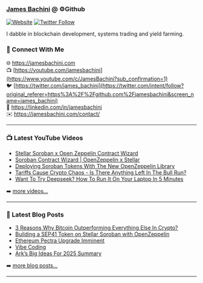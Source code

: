 ### [James Bachini][website] @ ⚙️Github

[![Website](https://img.shields.io/website?label=jamesbachini.com&style=for-the-badge&url=https%3A%2F%2Fjamesbachini.com)](https://jamesbachini.com)
[![Twitter Follow](https://img.shields.io/twitter/follow/james_bachini?color=1DA1F2&logo=twitter&style=for-the-badge)](https://twitter.com/intent/follow?original_referer=https%3A%2F%2Fgithub.com%2Fjamesbachini&screen_name=jamesbachini)

I dabble in blockchain development, systems trading and yield farming.

### 👋 Connect With Me

🌐 https://jamesbachini.com
<br />
📺 [https://youtube.com/jamesbachini](https://www.youtube.com/c/JamesBachini?sub_confirmation=1)
<br />
🐦 [https://twitter.com/james_bachini](https://twitter.com/intent/follow?original_referer=https%3A%2F%2Fgithub.com%2Fjamesbachini&screen_name=james_bachini)
<br />
👔 https://linkedin.com/in/jamesbachini
<br />
✉️ https://jamesbachini.com/contact/

---

### 📺 Latest YouTube Videos

<!-- YOUTUBE:START -->
- [Stellar Soroban x Open Zeppelin Contract Wizard](https://www.youtube.com/watch?v=xz8re0pqSYA)
- [Soroban Contract Wizard | OpenZeppelin x Stellar](https://www.youtube.com/watch?v=iD7ZspsZLVo)
- [Deploying Soroban Tokens With The New OpenZeppelin Library](https://www.youtube.com/watch?v=2Ak_nHyfrEU)
- [Tariffs Cause Crypto Chaos - Is There Anything Left In The Bull Run?](https://www.youtube.com/watch?v=Vcg6qWYqYL4)
- [Want To Try Deepseek? How To Run It On Your Laptop In 5 Minutes](https://www.youtube.com/watch?v=qMm8bAoMD2M)
<!-- YOUTUBE:END -->

➡️ [more videos...](https://youtube.com/jamesbachini)

---

### 📝 Latest Blog Posts

<!-- BLOG-POST-LIST:START -->
- [3 Reasons Why Bitcoin Outperforming Everything Else In Crypto?](https://jamesbachini.com/bitcoin-outperforming/)
- [Building a SEP41 Token on Stellar Soroban with OpenZeppelin](https://jamesbachini.com/stellar-soroban-with-openzeppelin/)
- [Ethereum Pectra Upgrade Imminent](https://jamesbachini.com/ethereum-pectra-upgrade-imminent/)
- [Vibe Coding](https://jamesbachini.com/vibe-coding/)
- [Ark’s Big Ideas For 2025 Summary](https://jamesbachini.com/arks-big-ideas-for-2025-summary/)
<!-- BLOG-POST-LIST:END -->

➡️ [more blog posts...](https://jamesbachini.com)

---

[website]: https://jamesbachini.com
[twitter]: https://twitter.com/james_bachini
[youtube]: https://youtube.com/jamesbachini
[linkedin]: https://linkedin.com/in/jamesbachini
